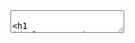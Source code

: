 <!DOCTYPE html>
<html>
  <head>
    <title>Lecture 05b - Clock Skew Scheduling Under Process Variations (2)</title>
    <meta http-equiv="Content-Type" content="text/html; charset=UTF-8"/>
    <link rel="stylesheet" type="text/css" href="../katex/katex.min.css"/>
    <link rel="stylesheet" type="text/css" href="slides.css"/>
  </head>
  <body>
    <textarea id="source">

Lecture 05b - Clock Skew Scheduling Under Process Variations (2)
================================================================

Wai-Shing Luk

2018-10-11

---

Agenda
------

-   Review of CSS Problems

-   General Formulation

-   Yield-driven Clock Skew Scheduling

-   Numerical Results

---

Minimum Clock Period Problem
----------------------------

-   Linear programming (LP) formulation $$\begin{array}{ll}
        \text{minimize}   & T_\text{CP} \\
        \text{subject to} & l_{ij} < T_i - T_j < u_{ij}
      \end{array}$$ where $\text{FF}_i$ and $\text{FF}_j$ are
    sequentially adjacent.

-   The above constraint condition is called *system of difference
    constraints* (see Introduction to Algorithms, MIT):
    -   Key: easy to check if a feasible solution exists by detecting a
        negative cycle using the Bellman-Ford algorithm.

---

System of Difference Constraints
--------------------------------

-   In some cases, you may need to do some transformations, e.g.
    -   $T_i \leq \min_k \{T_k + a_{ik}\} \rightarrow T_i - T_k \leq a_{ik}, \; \forall k$
    -   $T_i \geq \max_k \{T_k + b_{ik}\} \rightarrow b_{ik} \leq T_i - T_k, \; \forall k$

---

Slack Maximization (EVEN)
-------------------------

-   Slack Maximization Scheduling $$\begin{array}{ll}
        \text{maximum}   & t \\
        \text{subject to} & T_i - T_j \leq \mu_{ij} - t
      \end{array}$$ (Note: $\mu_{ij} \neq \mu_{ji}$)

-   Equivalent to the so-called *minimum mean cycle problem* (MMC),
    where:
    -   $t^* = \sum_{(i,j) \in C} \mu_{ij} / |C|$,
    -   $C$: critical cycle (first negative cycle)
-   Can be solved efficiently by parametric shortest path methods.

---

Slack Maximization (C-PROP)
---------------------------

-   Slack Maximization Scheduling $$\begin{array}{ll}
        \text{maximum}   & t \\
        \text{subject to} & T_i - T_j \leq \mu_{ij} - \sigma_{ij} t
      \end{array}$$ (we show the correctness later)

-   Equivalent to the *minimum cost-to-time ratio problem* (MCR), where:
    -   $t^* = \sum_{(i,j) \in C} \mu_{ij} / \sum_{(i,j) \in C} \sigma_{ij}$,
    -   $C$: critical cycle

---

General Formulation
-------------------

-   General form: $$\begin{array}{ll}
        \text{maximum}   & g(t) \\
        \text{subject to} & T_i - T_j \leq f_{ij}(t), \; \forall (i,j) \in E
      \end{array}$$ where $f_{ij}(t)$ a linear function that represents
    various problems defined above.

  Problem | $g(t)$ | $f_{ij}(t)$ (setup)                                 | $f_{ji}(t)$ (hold)
  --------|--------|-----------------------------------------------------|--------------------------------------------
  Min. CP | $t$    | $-t - D_{ij} - T_\text{setup}$                      | $-T_\text{hold} + d_{ij}$
  EVEN    | $-t$   | $T_\text{CP} - D_{ij} - T_\text{setup} - t$         | $-T_\text{hold} + d_{ij} - t$
  C-PROP  | $-t$   | $T_\text{CP}-D_{ij}-T_\text{setup} - \sigma_{ij} t$ | $-T_\text{hold} + d_{ij} - \sigma_{ij} t$

---

General Formulation (cont'd)
----------------------------

-   In fact, $g(t)$ and $f_{ij}(t)$ do not have to be a linear function,
    any monotonic decreasing function is fine.

-   Theorem: if $g(t)$ and $f_{ij}(t)$ are *monotonic decreasing*
    functions for all $i$ and $j$, then the problem has a unique sol'n
    (prove later).

-   Question 1: Is there any application for this generalization?

-   Question 2: What about if $g(t)$ and $f_{ij}(t)$ are convex instead
    of monotonic?

---

Non-Gaussian Distribution
-------------------------

-   65nm and below, path delay most likely has a non-Gaussian
    distribution:
    -   Note: central limit theorem does not apply because random
        variables are correlated (why?)

        ![img](lec05.files/fig22.png)\

---

Timing Yield Maximization
-------------------------

-   Formulation:
    -   $\min\{\max\{ Pr\{T_i - T_j \leq \tilde{W}_{ij} \}\}\}$
    -   Not exactly timing yield but reasonable.
-   Equivalent to:

    $$\begin{array}{ll}
        \text{maximum}   & t \\
        \text{subject to} & T_i - T_j \leq F_{ij}^{-1}(1-t)
      \end{array}$$

    where $F_{ij}(\cdot)$\_ is CDF of $\tilde{W}_{ij}$

-   Luckily, any CDF must be a monotonic increasing function. Thus,
    $F_{ij}^{-1}(1-t)$ is a monotonic decreasing function.

---

Statistical Interpretations of C-PROP
-------------------------------------

-   Reduce to C-PROP when $\tilde{W}_{ij}$ is Gaussian, or precisely

    $$F_{ij}(t) = K((t - m_{ij})/s_{ij})$$

-   EVEN: identical distribution up to shifting

    $$F_{ij}(t) = H(t - m_{ij})$$

    Not necessarily worse than C-PROP

---

Comparison
----------

![img](lec05.files/fig23.png)\

---

Three Solving Methods in General
--------------------------------

-   Binary search based
    -   Local convergence is slow.
-   Cycle based
    -   Idea: if a solution is infeasible, there exists a negative cycle
        which can always be "zero-out" with minimum effort (proof of
        optimality)
-   Path based
    -   Idea: if a solution is feasible, there exists a (shortest) path
        from which we can always improve the solution.

---

Parametric Shortest Path Algorithms
-----------------------------------

-   Lawler's algorithm (binary search)

-   Howard's algorithm (cycle cancellation based)

-   Hybrid method

-   Improved Howard's algorithm

-   Input:
    -   Interval [tmin, tmax] that includes t\*
    -   Tol: tolerance
    -   G(V, E): timing graph
-   Output:
    -   Optimal t\* and its corresponding critical cycle C

---

Lawler's Algorithm
------------------

.pull-left[ .small[

```uml
@startuml
 while ((tmax - tmin) > tol)
    : t := (tmin + tmax) / 2;
    if (a neg. cycle C under t exists) then
       : tmax := t;
    else
       : tmin := t;
    endif
 endwhile
 : t* := t;
@enduml
```

] ] .pull-right[

![img](http://www.plantuml.com/plantuml/svg/JOuz3i8m38NtdEAD2GYGEXR1macgrcqjfKOYHYstnswMUl7mlRzrvao8KPTkmmMwi2GyeU-S0knQADe7eWESuRA46vhxJdb4x20qNT7_UWjwuIi3VSn46nSj2JgJxDeQvZMMfzLFkT0HMiS1oi1ZyBVwoE2AK-L_)

]

---

Howard's Algorithm
------------------

.pull-left[ .small[

```uml
@startuml
 : t := tmax;
 while (a neg. cycle C under t exists)
    : find t' such that 
      sum{(i,j) in C | fij(t')} = 0;
    : t := t';
 endwhile
 : t* := t;
@enduml
```

] ] .pull-right[

![img](http://www.plantuml.com/plantuml/svg/BOsn3W8X44Hxlc8wm1XZ3RdABo6mobuy2jcBPzH_TqMdUoypcG11c21BsgB1lVALu18QNGx8ZwnqmjeAtRH76tVfta0JSEPM81PzpHLIammFvUNfU3zxSDFnIukp4-lVc72C__7lr2fIA-FLVErkwFW1)

]

---

Hybrid Method
-------------

.pull-left[ .small[

```uml
@startuml
 while ((tmax - tmin) > tol)
    : t := (tmin + tmax) / 2;
    if (a neg. cycle C under t exists) then
       : find t' such that 
         sum{(i,j) in C | fij(t')} = 0;
       : t := t';
       : tmax := t;
    else
       : tmin := t;
    endif
 endwhile
 : t* := t;
@enduml
```

] ] .pull-right[
![img](http://www.plantuml.com/plantuml/svg/JO_D2eD038JlFiKS17VxJu-AlVWaecjTqHMw4Irjtxt9Igcv1EQRJ9AvjRs1KZIK2uwWmJgD6sZiTGIk58GqXnA0FSIcSSOr2zGsK2MSkPzGFIiEAZ2vsZnuo2pMazUWrhZW3M6DTJLYIcBugMePbeGV1Ml3Izb3fy7B2hpPtYbAz0SvBja_9Pn4oLQHyqLSDTDxiuKSju6kjaqaRPRd8t7iLlu5)]
---

Improved Howard's Algorithm
---------------------------

.small[ .pull-left[

```uml
@startuml
 : t := (tmin + tmax) / 2;
 while (no neg. cycle under t)
    : tmin := t;
    : t := (tmin + tmax) / 2;
 endwhile
 while (a neg. cycle C under t exists)
    : find t' such that
      sum{(i,j) in C | fij(t')} = 0;
    : t := t';
 endwhile
 : t* := t;
@enduml
```

] .pull-right[

![img](http://www.plantuml.com/plantuml/svg/TOx13i8W44Jl_Ogv0MhKUAJfgLz208L6CB7RMAF-kniCnXxSsqnstem6GNUGb6B66fJChB33eMrm2_7i8VC5sP-si7VBSihENq6g0Pz6YN6Uschye_di2l3BDR_OleBXvpZIMFd7c1r8O9ni00L3nGVhz91nCoXmKOydFmwIX7gXmtwnXSIYdDtLP_0R)]

]

---

Backup
------

``` {.terminal}
> pandoc -t beamer lec05b.md beamer.yaml -o slide05b.pdf
```

---

class: center, middle

Questions?
==========

    </textarea>
    <script src="../remark-latest.min.js"></script>
    <script src="../katex/katex.min.js" type="text/javascript"></script>
    <script src="../katex/contrib/auto-render.min.js" type="text/javascript"></script>
    <script type="text/javascript">
      renderMathInElement(
          document.getElementById("source"),
          {
              delimiters: [
                  {left: "$$", right: "$$", display: true},
                  {left: "$", right: "$", display: false}
              ]
          }
      );
      var slideshow = remark.create({
        highlightStyle: 'atom-one-light'
      });
    </script>
  </body>
</html>
